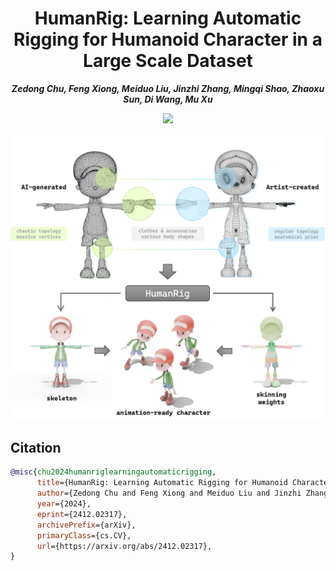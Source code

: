 <div align="center">

# HumanRig: Learning Automatic Rigging for Humanoid Character in a Large Scale Dataset

_**Zedong Chu,
Feng Xiong,
Meiduo Liu,
Jinzhi Zhang,
Mingqi Shao,
Zhaoxu Sun,
Di Wang,
Mu Xu**_

<a href='https://arxiv.org/abs/2412.02317'><img src='https://img.shields.io/badge/arXiv-2412.02317-b31b1b.svg'></a>

![teaser](assets/fig1.png)

</div>


## Citation

```bibtex
@misc{chu2024humanriglearningautomaticrigging,
      title={HumanRig: Learning Automatic Rigging for Humanoid Character in a Large Scale Dataset}, 
      author={Zedong Chu and Feng Xiong and Meiduo Liu and Jinzhi Zhang and Mingqi Shao and Zhaoxu Sun and Di Wang and Mu Xu},
      year={2024},
      eprint={2412.02317},
      archivePrefix={arXiv},
      primaryClass={cs.CV},
      url={https://arxiv.org/abs/2412.02317}, 
}
```
